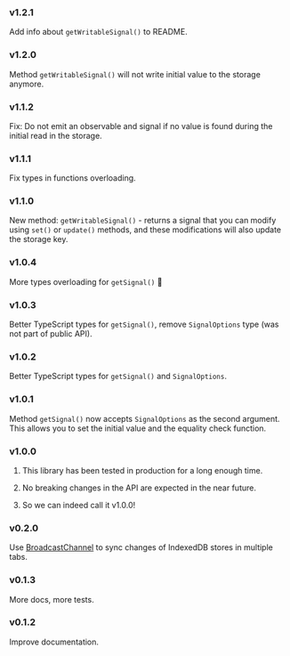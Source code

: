 ### v1.2.1
Add info about `getWritableSignal()` to README.

### v1.2.0
Method `getWritableSignal()` will not write initial value to the storage anymore.

### v1.1.2
Fix: Do not emit an observable and signal if no value is found during the initial read in the storage.

### v1.1.1
Fix types in functions overloading.

### v1.1.0
New method: `getWritableSignal()` - returns a signal that you can modify using `set()` or `update()` methods, and these modifications will also update the storage key. 

### v1.0.4
More types overloading for `getSignal()` 🤦

### v1.0.3
Better TypeScript types for `getSignal()`, remove `SignalOptions` type (was not part of public API).

### v1.0.2
Better TypeScript types for `getSignal()` and `SignalOptions`.

### v1.0.1
Method `getSignal()` now accepts `SignalOptions` as the second argument. This allows you to set the initial value and the equality check function.

### v1.0.0
1. This library has been tested in production for a long enough time.
2. No breaking changes in the API are expected in the near future.

3. So we can indeed call it v1.0.0!

### v0.2.0
Use [BroadcastChannel](https://developer.mozilla.org/en-US/docs/Web/API/Broadcast_Channel_API) to sync changes of IndexedDB stores in multiple tabs.

### v0.1.3
More docs, more tests.

### v0.1.2

Improve documentation.
